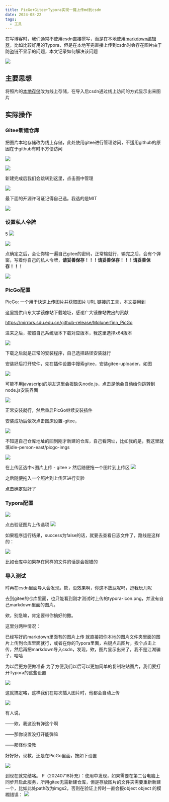 ```yaml
---
title: PicGo+Gitee+Typora实现一键上传md到csdn
date: 2024-08-22 
tags: 
  - 工具
---
```


在写博客时，我们通常不使用csdn直接撰写，而是在本地使用[markdown编辑器](https://so.csdn.net/so/search?q=markdown编辑器&spm=1001.2101.3001.7020)，比如比较好用的Typora，但是在本地写完直接上传到csdn时会存在图片由于防盗链不显示的问题，本文记录如何解决该问题

![](https://blog-pic-1338675647.cos.ap-nanjing.myqcloud.com/blog/202504271138742.png)

## 主要思想

将照片的[本地存储](https://so.csdn.net/so/search?q=本地存储&spm=1001.2101.3001.7020)改为线上存储，在导入后csdn通过线上访问的方式显示出来图片

## 实际操作

### Gitee新建仓库

把图片本地存储改为线上存储，此处使用gitee进行管理访问，不适用github的原因在于github有时不方便访问

![](https://blog-pic-1338675647.cos.ap-nanjing.myqcloud.com/blog/202504271138906.png)

![](https://blog-pic-1338675647.cos.ap-nanjing.myqcloud.com/blog/202504271138373.png)



新建完成后我们会跳转到这里，点击图中管理

![](https://blog-pic-1338675647.cos.ap-nanjing.myqcloud.com/blog/202504271139213.png)

最下面的开源许可证记得自己选。我选的是MIT

![](https://blog-pic-1338675647.cos.ap-nanjing.myqcloud.com/blog/202504271138026.png)

### 设置私人令牌
5
![](https://blog-pic-1338675647.cos.ap-nanjing.myqcloud.com/blog/202504271138960.png)

![](https://blog-pic-1338675647.cos.ap-nanjing.myqcloud.com/blog/202504271138106.png)

点确定之后，会让你输一遍自己gitee的密码，正常输就行，输完之后，会有个弹窗，写着你自己的私人令牌，**请妥善保存！！！请妥善保存！！！请妥善保存！！！**

![](https://blog-pic-1338675647.cos.ap-nanjing.myqcloud.com/blog/202504271138909.png)

### PicGo配置

PicGo: 一个用于快速上传图片并获取图片 URL 链接的工具，本文要用到

这里提供山东大学镜像站下载地址，感谢广大镜像站做出的贡献

https://mirrors.sdu.edu.cn/github-release/Molunerfinn_PicGo

进来之后，按照自己系统版本下载对应版本，我这里选择x64版本

![](https://blog-pic-1338675647.cos.ap-nanjing.myqcloud.com/blog/202504271138502.png)

下载之后就是正常的安装程序，自己选择路径安装就行

安装好后打开软件，先在插件设置中搜索gitee，安装gitee-uploader，如图

![](https://blog-pic-1338675647.cos.ap-nanjing.myqcloud.com/blog/202504271138813.png)

可能不用javascript的朋友这里会报缺失node.js，点击是他会自动给你跳转到node.js安装界面

![](https://blog-pic-1338675647.cos.ap-nanjing.myqcloud.com/blog/202504271138062.png)

正常安装就行，然后重启PicGo继续安装插件

安装成功后依次点击图床设置-gitee，

![](https://blog-pic-1338675647.cos.ap-nanjing.myqcloud.com/blog/202504271138696.png)

不知道自己仓库地址的回到刚才新建的仓库，自己看网址，比如我的是，我这里就填idle-person-east/picgo-imgs

![](https://blog-pic-1338675647.cos.ap-nanjing.myqcloud.com/blog/202504271138941.png)

在上传区选中<图片上传 - gitee > 然后随便拖一个图片到上传区
![](https://blog-pic-1338675647.cos.ap-nanjing.myqcloud.com/blog/202504271138012.png)

之后随便拖入一个照片到上传区进行实验

点击确定就好了

### Typora配置

![](https://blog-pic-1338675647.cos.ap-nanjing.myqcloud.com/blog/202504271139529.png)

点击验证图片上传选项
![](https://blog-pic-1338675647.cos.ap-nanjing.myqcloud.com/blog/202504271138025.png)

如果程序运行结果，success为false的话，就要去查看日志文件了，路线是这样的：

![](https://blog-pic-1338675647.cos.ap-nanjing.myqcloud.com/blog/202504271139093.png)



比如仓库中如果存在同样的文件的话是会报错的

### 导入测试

时再在csdn里面导入会发现。欸，没效果啊，你这不放屁呢吗，逗我玩儿呢

去到gitee的仓库里面，也只能看到刚才测试时上传的typora-icon.png，并没有自己markdown里面的图片。

欸，别急嘛，肯定要带你搞好的撒。

这里分两种情况：

已经写好的markdown里面有的图片上传
就直接把你本地的图片文件夹里面的图片上传到仓库里面就行，或者在你的Typora里面，右键点击图片，挨个点击上传，然后再把markdown导入csdn，发现，欸，图片显示出来了，我不是江湖骗子，哈哈

为以后更方便做准备
为了方便我们以后可以更加简单的复制粘贴图片，我们要打开Typora的这些设置

![](https://blog-pic-1338675647.cos.ap-nanjing.myqcloud.com/blog/202504271138825.png)

这就搞定咯，这样我们在每次插入图片时，他都会自动上传

![](https://blog-pic-1338675647.cos.ap-nanjing.myqcloud.com/blog/202504271139222.png)

有人说，

——欸，我这没有弹这个啊

——那你设置没打开能弹嘛

——那怪你没教

好好好，现教，还是在PicGo里面，按如下设置

![](https://blog-pic-1338675647.cos.ap-nanjing.myqcloud.com/blog/202504271138058.png)

到现在就完结咯。
P（20240718补充）：使用中发现，如果需要在第二台电脑上同步开启此服务，所用gitee无需新建仓库，但是存放图片的文件夹需要重新新建一个，比如此处path改为imgs2，否则在验证上传时一直会报object object 的模糊错误：
![](https://blog-pic-1338675647.cos.ap-nanjing.myqcloud.com/blog/202504271138948.png)

